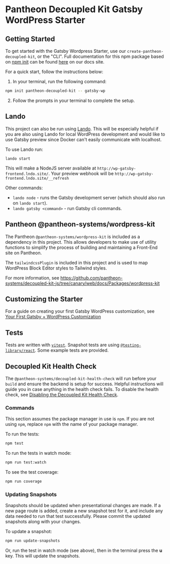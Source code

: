 # Pantheon Decoupled Kit Gatsby WordPress Starter

## Getting Started

To get started with the Gatsby Wordpress Starter, use our
`create-pantheon-decoupled-kit`, or the "CLI". Full documentation for this npm
package based on [npm init](https://docs.npmjs.com/cli/v8/commands/npm-init) can
be found
[here](https://decoupledkit.pantheon.io/docs/frontend-starters/using-the-cli) on
our docs site.

For a quick start, follow the instructions below:

1. In your terminal, run the following command:

```bash
npm init pantheon-decoupled-kit -- gatsby-wp
```

2. Follow the prompts in your terminal to complete the setup.

## Lando

This project can also be run using
[Lando](https://docs.lando.dev/basics/installation.html). This will be
especially helpful if you are also using Lando for local WordPress development
and would like to use Gatsby preview since Docker can't easily communicate with
localhost.

To use Lando run:

```
lando start
```

This will make a NodeJS server available at
`http://wp-gatsby-frontend.lndo.site/`. Your preview webhook will be
`http://wp-gatsby-frontend.lndo.site/__refresh`

Other commands:

- `lando node` - runs the Gatsby development server (which should also run on
  `lando start`).
- `lando gatsby <command>` - run Gatsby cli commands.

## Pantheon @pantheon-systems/wordpress-kit

The Pantheon `@pantheon-systems/wordpress-kit` is included as a dependency in
this project. This allows developers to make use of utility functions to
simplify the process of building and maintaining a Front-End site on Pantheon.

The `tailwindcssPlugin` is included in this project and is used to map WordPress
Block Editor styles to Tailwind styles.

For more information, see
https://github.com/pantheon-systems/decoupled-kit-js/tree/canary/web/docs/Packages/wordpress-kit

## Customizing the Starter

For a guide on creating your first Gatsby WordPress customization, see
[Your First Gatsby + WordPress Customization](https://github.com/pantheon-systems/decoupled-kit-js/blob/canary/web/docs/Frontend%20Starters/Gatsby/Gatsby%20%2B%20WordPress/your-first-customization.md)

## Tests

Tests are written with [`vitest`](https://vitest.dev/). Snapshot tests are using
[`@testing-library/react`](https://testing-library.com/docs/react-testing-library/intro/).
Some example tests are provided.

## Decoupled Kit Health Check

The `@pantheon-systems/decoupled-kit-health-check` will run before your `build`
and ensure the backend is setup for success. Helpful instructions will guide you
in case anything in the health check fails. To disable the health check, see
[Disabling the Decoupled Kit Health Check](https://live-decoupled-kit-docs.appa.pantheon.site/docs/frontend-starters/gatsby/gatsby-wordpress/troubleshooting#disabling-the-decoupled-kit-health-check).


### Commands

This section assumes the package manager in use is `npm`. If you are not using
`npm`, replace `npm` with the name of your package manager.

To run the tests:

```bash
npm test
```

To run the tests in watch mode:

```bash
npm run test:watch
```

To see the test coverage:

```bash
npm run coverage
```

### Updating Snapshots

Snapshots should be updated when presentational changes are made. If a new page
route is added, create a new snapshot test for it, and include any data needed
to run that test successfully. Please commit the updated snapshots along with
your changes.

To update a snapshot:

```bash
npm run update-snapshots
```

Or, run the test in watch mode (see above), then in the terminal press the **u**
key. This will update the snapshots.
